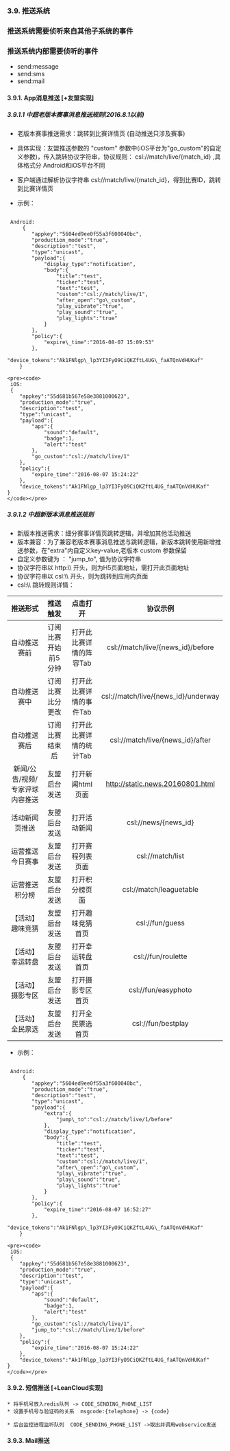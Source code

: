 ### 3.9. 推送系统

### 推送系统需要侦听来自其他子系统的事件



### 推送系统内部需要侦听的事件

* send:message
* send:sms
* send:mail

#### 3.9.1. App消息推送 [+友盟实现]

##### 3.9.1.1 中超老版本赛事消息推送规则(2016.8.1以前)

* 老版本赛事推送需求：跳转到比赛详情页 (自动推送只涉及赛事)
* 具体实现：友盟推送参数的 "custom" 参数中(iOS平台为"go\_custom"的自定义参数)，传入跳转协议字符串，协议规则： csl://match/live/{match\_id} ,具体格式分 Android和iOS平台不同

* 客户端通过解析协议字符串 csl://match/live/{match\_id}，得到比赛ID，跳转到比赛详情页
* 示例：
 <pre><code>
 Android:
	 {
	    "appkey":"5604ed9ee0f55a3f600040bc",
	    "production_mode":"true",
	    "description":"test",
	    "type":"unicast",
	    "payload":{
	        "display_type":"notification",
	        "body":{
	            "title":"test",
	            "ticker":"test",
	            "text":"test",
	            "custom":"csl://match/live/1",
	            "after_open":"go\_custom",
	            "play_vibrate":"true",
	            "play_sound":"true",
	            "play_lights":"true"
	        }
	    },
	    "policy":{
	        "expire\_time":"2016-08-07 15:09:53"
	    },
	    "device_tokens":"Ak1FNlgp\_lp3YI3FyO9CiQKZftL4UG\_faATQnVdHUKaf"
	}
</code></pre>

	<pre><code>
	 iOS:
	 {
	    "appkey":"55d681b567e58e3881000623",
	    "production_mode":"true",
	    "description":"test",
	    "type":"unicast",
	    "payload":{
	        "aps":{
	            "sound":"default",
	            "badge":1,
	            "alert":"test"
	        },
	        "go_custom":"csl://match/live/1"
	    },
	    "policy":{
	        "expire_time":"2016-08-07 15:24:22"
	    },
	    "device_tokens":"Ak1FNlgp_lp3YI3FyO9CiQKZftL4UG_faATQnVdHUKaf"
	}	
	</code></pre>

##### 3.9.1.2 中超新版本消息推送规则

* 新版本推送需求：细分赛事详情页跳转逻辑，并增加其他活动推送
* 版本兼容：为了兼容老版本赛事消息推送与跳转逻辑，新版本跳转使用新增推送参数，在"extra"内自定义key-value,老版本 custom 参数保留
* 自定义参数键为 ： "jump\_to", 值为协议字符串
* 协议字符串以 http:\\\ 开头，则为H5页面地址，需打开此页面地址
* 协议字符串以 csl:\\\ 开头，则为跳转到应用内页面
* csl:\\\ 跳转规则详情：

| 推送形式 | 推送触发 | 点击打开 | 协议示例 |
|:----:|:----:|:----:|:----:|
| 自动推送赛前 | 订阅比赛开始前5分钟 | 打开此比赛详情的阵容Tab | csl://match/live/{news_id}/before|
| 自动推送赛中 | 订阅比赛比分更改 | 打开此比赛详情的事件Tab | csl://match/live/{news_id}/underway|
| 自动推送赛后 | 订阅比赛结束后 | 打开此比赛详情的统计Tab | csl://match/live/{news_id}/after|
| 新闻/公告/视频/专家评球内容推送| 友盟后台发送 | 打开新闻html页面 | http://static.news.20160801.html|
| 活动新闻页推送| 友盟后台发送 | 打开活动新闻 | csl://news/{news_id} |
| 运营推送今日赛事 | 友盟后台发送 | 打开赛程列表页面 | csl://match/list |
| 运营推送积分榜 | 友盟后台发送 | 打开积分榜页面 | csl://match/leaguetable |
| 【活动】趣味竞猜 | 友盟后台发送 | 打开趣味竞猜首页 | csl://fun/guess |
| 【活动】幸运转盘 | 友盟后台发送 | 打开幸运转盘首页 | csl://fun/roulette |
| 【活动】摄影专区 | 友盟后台发送 | 打开摄影专区首页 | csl://fun/easyphoto |
| 【活动】全民票选 | 友盟后台发送 | 打开全民票选首页 | csl://fun/bestplay |
	

* 示例：
<pre><code>
 Android:
	 {
	    "appkey":"5604ed9ee0f55a3f600040bc",
	    "production_mode":"true",
	    "description":"test",
	    "type":"unicast",
	    "payload":{
	        "extra":{
	            "jump\_to":"csl://match/live/1/before"
	        },
	        "display_type":"notification",
	        "body":{
	            "title":"test",
	            "ticker":"test",
	            "text":"test",
	            "custom":"csl://match/live/1",
	            "after\_open":"go\_custom",
	            "play\_vibrate":"true",
	            "play\_sound":"true",
	            "play\_lights":"true"
	        }
	    },
	    "policy":{
	        "expire_time":"2016-08-07 16:52:27"
	    },
	    "device_tokens":"Ak1FNlgp\_lp3YI3FyO9CiQKZftL4UG\_faATQnVdHUKaf"
	}
</code></pre>

	<pre><code>
	 iOS:
	 {
	    "appkey":"55d681b567e58e3881000623",
	    "production_mode":"true",
	    "description":"test",
	    "type":"unicast",
	    "payload":{
	        "aps":{
	            "sound":"default",
	            "badge":1,
	            "alert":"test"
	        },
	        "go_custom":"csl://match/live/1",
	        "jump_to":"csl://match/live/1/before"
	    },
	    "policy":{
	        "expire_time":"2016-08-07 15:24:22"
	    },
	    "device_tokens":"Ak1FNlgp_lp3YI3FyO9CiQKZftL4UG_faATQnVdHUKaf"
	}	
	</code></pre>


#### 3.9.2. 短信推送 [+LeanCloud实现]
	* 将手机号放入redis队列 -> CODE_SENDING_PHONE_LIST
	* 设置手机号与验证码的关系  msgcode:{telephone} -> {code}

	* 后台监控进程监听队列  CODE_SENDING_PHONE_LIST ->取出并调用webservice发送

#### 3.9.3. Mail推送